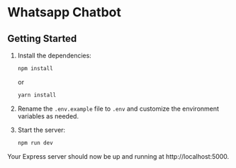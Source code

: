 # Whatsapp Chatbot

## Getting Started
1. Install the dependencies:

    ```bash
    npm install
    ```

    or

    ```bash
    yarn install
    ```

2. Rename the `.env.example` file to `.env` and customize the environment variables as needed.

3. Start the server:

    ```bash
    npm run dev
    ```

Your Express server should now be up and running at http://localhost:5000.
